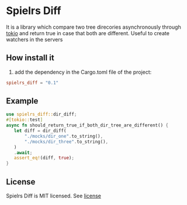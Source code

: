 # Spielrs Diff
It is a library which compare two tree direcories asynchronously through [tokio](https://tokio.rs)
and return true in case that both are different. Useful to create watchers in the servers

## How install it
1. add the dependency in the Cargo.toml file of the project:
```toml
spielrs_diff = "0.1"
```

## Example
```rust
use spielrs_diff::dir_diff;
#[tokio::test]
async fn should_return_true_if_both_dir_tree_are_different() {
   let diff = dir_diff(
       "./mocks/dir_one".to_string(),
       "./mocks/dir_three".to_string(),
   )
   .await;
   assert_eq!(diff, true);
}
```

## License

Spielrs Diff is MIT licensed. See [license](LICENSE)
